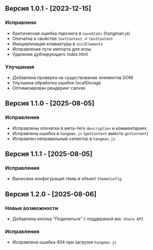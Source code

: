 ## Версия 1.0.1 - [2023-12-15]

### Исправлено
- Критическая ошибка парсинга в `saveStats` (hangman.js)
- Опечатка в свойстве `textContext` → `textContent`
- Инициализация клавиатуры в `initElements`
- Исправление пути импорта для игры
- Удаление дублирующего index.html

### Улучшения
- Добавлена проверка на существование элементов DOM
- Улучшена обработка ошибок localStorage
- Оптимизирован рендеринг canvas

## Версия 1.1.0 - [2025-08-05]

### Исправления
- Исправлены опечатки в мета-теге `description` и комментариях
- Исправлена ошибка в `hangman.js` (`getContext` вместо `getContent`)
- Исправлен неправильный селектор в `hangman.js`

## Версия 1.1.1 - [2025-08-05]

### Исправления
- Вынесена конфигурация темы в объект `themeConfig`

## Версия 1.2.0 - [2025-08-06]

### Новые возможности
- Добавлена кнопка "Поделиться" с поддержкой `Web Share API`

### Исправления
- Исправлена ошибка 404 при загрузке `hangman.js`